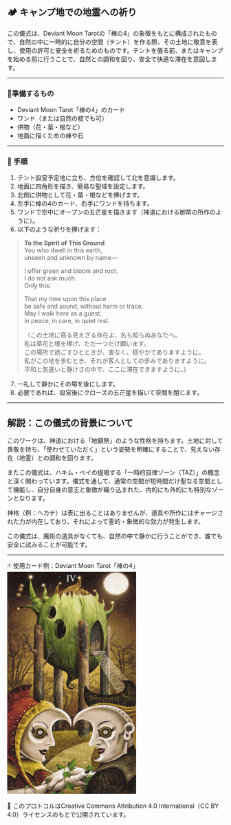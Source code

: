 ## 🏕️ キャンプ地での地霊への祈り

この儀式は、Deviant Moon Tarotの「棒の4」の象徴をもとに構成されたもので、自然の中に一時的に自分の空間（テント）を作る際、その土地に敬意を表し、使用の許可と安全を祈るためのものです。テントを張る前、またはキャンプを始める前に行うことで、自然との調和を図り、安全で快適な滞在を意図します。

---

### 📍準備するもの
- Deviant Moon Tarot「棒の4」のカード
- ワンド（または自然の枝でも可）
- 供物（花・葉・根など）
- 地面に描くための棒や石

---

### 🧭 手順
1. テント設営予定地に立ち、方位を確認して北を意識します。
2. 地面に四角形を描き、簡易な聖域を設定します。
3. 北側に供物として花・葉・根などを捧げます。
4. 左手に棒の4のカード、右手にワンドを持ちます。
5. ワンドで空中にオープンの五芒星を描きます（神道における御幣の所作のように）。
6. 以下のような祈りを捧げます：

> **To the Spirit of This Ground**  
> You who dwell in this earth,  
> unseen and unknown by name—  
>  
> I offer green and bloom and root.  
> I do not ask much.  
> Only this:  
>  
> That my time upon this place  
> be safe and sound, without harm or trace.  
> May I walk here as a guest,  
> in peace, in care, in quiet rest.  
>  
> （この土地に宿る見えざる存在よ、名も知らぬあなたへ。  
> 私は草花と根を捧げ、ただ一つだけ願います。  
> この場所で過ごすひとときが、害なく、穏やかでありますように。  
> 私がこの地を歩むとき、それが客人としての歩みでありますように。  
> 平和と気遣いと静けさの中で、ここに滞在できますように。）

7. 一礼して静かにその場を後にします。
8. 必要であれば、設営後にクローズの五芒星を描いて空間を閉じます。

---

## 解説：この儀式の背景について
このワークは、神道における「地鎮祭」のような性格を持ちます。土地に対して畏敬を持ち、「使わせていただく」という姿勢を明確にすることで、見えない存在（地霊）との調和を図ります。

またこの儀式は、ハキム・ベイの提唱する「一時的自律ゾーン（TAZ）」の概念と深く関わっています。儀式を通して、通常の空間が短時間だけ聖なる空間として機能し、自分自身の意志と象徴が織り込まれた、内的にも外的にも特別なゾーンとなります。

神格（例：ヘカテ）は表に出ることはありませんが、道具や所作にはチャージされた力が内在しており、それによって霊的・象徴的な効力が発生します。

この儀式は、魔術の道具がなくても、自然の中で静かに行うことができ、誰でも安全に試みることが可能です。

---

🃏 使用カード例：Deviant Moon Tarot「棒の4」
<img src="wands_4.jpg" width="300">

📝 このプロトコルはCreative Commons Attribution 4.0 International（CC BY 4.0）ライセンスのもとで公開されています。
